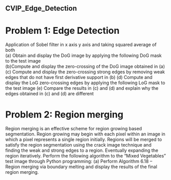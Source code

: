 ## CVIP_Edge_Detection

# Problem 1: Edge Detection

Application	of	Sobel	filter	in	x	axis	y	axis	and	taking	squared	average	of	both	
(a)	Obtain	and	display	the	DoG	image	by	applying	the	following	DoG	mask	to	the	test	image	
(b)Compute	and	display	the	zero-crossing	of	the	DoG	image	obtained	in	(a)	
(c)	Compute	and	display	the	zero-crossing	strong	edges	by	removing	weak	edges	that	do	not	have	first	derivative	support	in	(b)
(d)	Compute	and	display	the	LoG	zero-crossing	edges	by	applying	the	following	LoG	mask	to	the	test	image
(e)	Compare	the	results	in	(c)	and	(d)	and	explain	why	the	edges	obtained	in	(c)	and	(d)	are	different		

# Problem	2: Region	merging

Region	merging	is	an	effective	scheme	for	region	growing	based	segmentation.	Region	growing	may	begin	with	each	pixel	within	an	image	in	which	a	pixel	represents	a	single	region	initially.	Regions	will	be	merged	to	satisfy	the	region	segmentation	using the crack image technique and finding the weak and strong edges to a region. Eventually expanding the region iteratively.	Perform	the	following	algorithm	to	the	“Mixed	Vegetables”	test	image	through	Python	programming:	(a)	Perform	Algorithm	6.18	–	Region	merging	via	boundary	melting	and	display	the	results	of	the	final	region	merging.	
